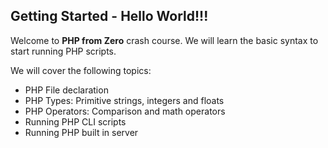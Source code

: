 ## Getting Started - Hello World!!!

Welcome to **PHP from Zero** crash course. We will learn the basic syntax to start running PHP scripts.

We will cover the following topics:

* PHP File declaration
* PHP Types: Primitive strings, integers and floats
* PHP Operators: Comparison and math operators
* Running PHP CLI scripts
* Running PHP built in server
